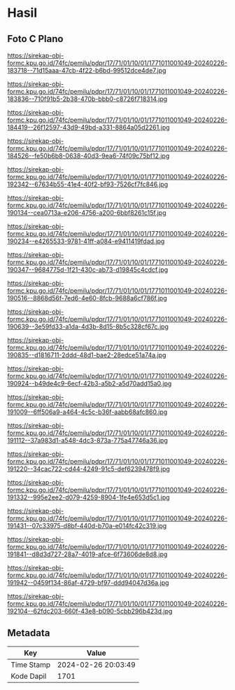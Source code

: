 # Hasil

## Foto C Plano

https://sirekap-obj-formc.kpu.go.id/74fc/pemilu/pdpr/17/71/01/10/01/1771011001049-20240226-183718--71d15aaa-47cb-4f22-b6bd-99512dce4de7.jpg

https://sirekap-obj-formc.kpu.go.id/74fc/pemilu/pdpr/17/71/01/10/01/1771011001049-20240226-183836--710f91b5-2b38-470b-bbb0-c8726f718314.jpg

https://sirekap-obj-formc.kpu.go.id/74fc/pemilu/pdpr/17/71/01/10/01/1771011001049-20240226-184419--26f12597-43d9-49bd-a331-8864a05d2261.jpg

https://sirekap-obj-formc.kpu.go.id/74fc/pemilu/pdpr/17/71/01/10/01/1771011001049-20240226-184526--fe50b6b8-0638-40d3-9ea6-74f09c75bf12.jpg

https://sirekap-obj-formc.kpu.go.id/74fc/pemilu/pdpr/17/71/01/10/01/1771011001049-20240226-192342--67634b55-41e4-40f2-bf93-7526cf7fc846.jpg

https://sirekap-obj-formc.kpu.go.id/74fc/pemilu/pdpr/17/71/01/10/01/1771011001049-20240226-190134--cea0713a-e206-4756-a200-6bbf8261c15f.jpg

https://sirekap-obj-formc.kpu.go.id/74fc/pemilu/pdpr/17/71/01/10/01/1771011001049-20240226-190234--e4265533-9781-41ff-a084-e9411419fdad.jpg

https://sirekap-obj-formc.kpu.go.id/74fc/pemilu/pdpr/17/71/01/10/01/1771011001049-20240226-190347--9684775d-1f21-430c-ab73-d19845c4cdcf.jpg

https://sirekap-obj-formc.kpu.go.id/74fc/pemilu/pdpr/17/71/01/10/01/1771011001049-20240226-190516--8868d56f-7ed6-4e60-8fcb-9688a6cf786f.jpg

https://sirekap-obj-formc.kpu.go.id/74fc/pemilu/pdpr/17/71/01/10/01/1771011001049-20240226-190639--3e59fd33-a1da-4d3b-8d15-8b5c328cf67c.jpg

https://sirekap-obj-formc.kpu.go.id/74fc/pemilu/pdpr/17/71/01/10/01/1771011001049-20240226-190835--d1816711-2ddd-48d1-bae2-28edce51a74a.jpg

https://sirekap-obj-formc.kpu.go.id/74fc/pemilu/pdpr/17/71/01/10/01/1771011001049-20240226-190924--b49de4c9-6ecf-42b3-a5b2-a5d70add15a0.jpg

https://sirekap-obj-formc.kpu.go.id/74fc/pemilu/pdpr/17/71/01/10/01/1771011001049-20240226-191009--6ff506a9-a464-4c5c-b36f-aabb68afc860.jpg

https://sirekap-obj-formc.kpu.go.id/74fc/pemilu/pdpr/17/71/01/10/01/1771011001049-20240226-191112--37a983d1-a548-4dc3-873a-775a47746a36.jpg

https://sirekap-obj-formc.kpu.go.id/74fc/pemilu/pdpr/17/71/01/10/01/1771011001049-20240226-191220--34cac722-cd44-4249-91c5-def6239478f9.jpg

https://sirekap-obj-formc.kpu.go.id/74fc/pemilu/pdpr/17/71/01/10/01/1771011001049-20240226-191332--995e2ee2-d079-4259-8904-1fe4e653d5c1.jpg

https://sirekap-obj-formc.kpu.go.id/74fc/pemilu/pdpr/17/71/01/10/01/1771011001049-20240226-191431--07c33975-d8bf-440d-b70a-e014fc42c319.jpg

https://sirekap-obj-formc.kpu.go.id/74fc/pemilu/pdpr/17/71/01/10/01/1771011001049-20240226-191841--d8d3d727-28a7-4019-afce-6f73606de8d8.jpg

https://sirekap-obj-formc.kpu.go.id/74fc/pemilu/pdpr/17/71/01/10/01/1771011001049-20240226-191942--0459f134-86af-4729-bf97-ddd94047d36a.jpg

https://sirekap-obj-formc.kpu.go.id/74fc/pemilu/pdpr/17/71/01/10/01/1771011001049-20240226-192104--62fdc203-660f-43e8-b090-5cbb296b423d.jpg


## Metadata

| Key        | Value               |
| ---------- | ------------------- |
| Time Stamp | 2024-02-26 20:03:49 |
| Kode Dapil | 1701                |



